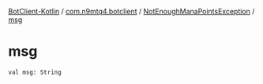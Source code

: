 [BotClient-Kotlin](../../index.md) / [com.n9mtq4.botclient](../index.md) / [NotEnoughManaPointsException](index.md) / [msg](.)


# msg

`val msg: String`


